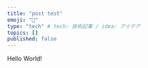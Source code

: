 ```yaml
---
title: "post test"
emoji: "🔖"
type: "tech" # tech: 技術記事 / idea: アイデア
topics: []
published: false
---
```

Hello World!